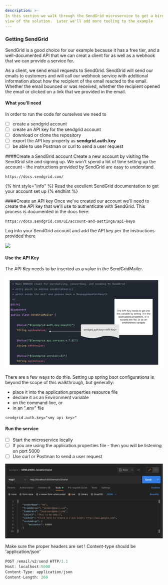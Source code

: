```yaml
---
description: >-
In this section we walk through the SendGrid microservice to get a bird's eye
view of the solution.  Later we'll add more tooling to the example
---
```


### Getting SendGrid

SendGrid is a good choice for our example because it has a free tier, and a well-documented API that we can creat a client for as well as a webhook that we can provide a service for.

As a client, we send email requests to SendGrid.  SendGrid will send our emails to customers and will call our webhook service with additional information about how the recipient of the email reacted to the email.  Whether the email bounced or was received, whether the recipient opened the email or clicked on a link that we provided in the email.

#### What you'll need
In order to run the code for ourselves we need to

* [ ] create a sendgrid account
* [ ] create an API key for the sendgrid account
* [ ] download or clone the repository
* [ ] export the API key property as **sendgrid.auth.key**
* [ ] be able to use Postman or curl to send a user request

####Create a SendGrid account
Create a new account by visiting the SendGrid site and signing up.  We won't spend a lot of time setting up the account - the instructions provided by SendGrid are easy to understand. 

```
https://docs.sendgrid.com/
```

{% hint style="info" %}
 Read the excellent SendGrid documentation to get your account set up
{% endhint %}


####Create an API key
Once we've created our account we'll need to create the API key that we'll use to authenticate with SendGrid.  This process is documented in the docs here:

```text
https://docs.sendgrid.com/ui/account-and-settings/api-keys
```

Log into your SendGrid account and add the API key per the instructions provided there

![](../.gitbook/assets/sendgrid-personal-page-3.png)


#### Use the API Key

The API Key needs to be inserted as a value in the SendGridMailer.

![](../../.gitbook/assets/sendgrid-personal-api-key-code.png)

There are a few ways to do this.  Setting up spring boot configurations is beyond the scope of this walkthrough, but generally:

* place it into the application.properties resource file
* declare it as an Environment variable
 * on the command line, or
 * in an ".env" file

```
sendgrid.auth.key="<my api key>"
```

#### Run the service

* [ ] Start the microservice locally
* [ ] If you are using the application.properties file - then you will be listening on port 5000
* [ ] Use curl or Postman to send a user request

![example of sending a request from Postman ](../../.gitbook/assets/postman.png)

Make sure the proper headers are set !  Content-type should be 'application/json'

```javascript
POST /email/v2/send HTTP/1.1
Host: localhost:5000
Content-Type: application/json
Content-Length: 269
```







